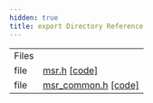 ```yaml
---
hidden: true
title: export Directory Reference
---
```


|  |  |
|----|----|
| Files |  |
| file   | <a href="msr_8h.md">msr.h</a> <a href="msr_8h_source.md">[code]</a> |
| file   | <a href="msr__common_8h.md">msr_common.h</a> <a href="msr__common_8h_source.md">[code]</a> |
